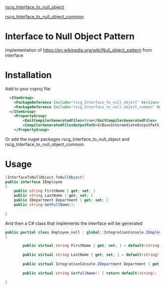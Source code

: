 [rscg_Interface_to_null_object](https://www.nuget.org/packages/rscg_Interface_to_null_object)

[rscg_Interface_to_null_object_common](https://www.nuget.org/packages/rscg_Interface_to_null_object_common)


# Interface to Null Object Pattern
Implementation of https://en.wikipedia.org/wiki/Null_object_pattern  from interface

# Installation

Add to your csproj file:

```xml
  <ItemGroup>
    <PackageReference Include="rscg_Interface_to_null_object" Version="2025.119.2052"  OutputItemType="Analyzer" ReferenceOutputAssembly="false"  />
    <PackageReference Include="rscg_Interface_to_null_object_common" Version="2025.119.2052" />
  </ItemGroup>
	<PropertyGroup>
		<EmitCompilerGeneratedFiles>true</EmitCompilerGeneratedFiles>
		<CompilerGeneratedFilesOutputPath>$(BaseIntermediateOutputPath)\GX</CompilerGeneratedFilesOutputPath>
	</PropertyGroup>
```

Or add the nuget packages rscg_Interface_to_null_object  and rscg_Interface_to_null_object_common

# Usage

```csharp
[InterfaceToNullObject.ToNullObject]
public interface IEmployee
{
    public string FirstName { get; set; }
    public string LastName { get; set; }
    public IDepartment Department { get; set; }
    public string GetFullName();
  
}
```

And then a C# class that implements the interface will be generated

```csharp
public partial class Employee_null : global::IntegrationConsole.IEmployee
{

        public virtual string FirstName { get; set; } = default(string);
    
        public virtual string LastName { get; set; } = default(string);
    
        public virtual IntegrationConsole.IDepartment Department { get; set; } = default(IntegrationConsole.IDepartment);
    
        public virtual string GetFullName() { return default(string); }
    
}
```



